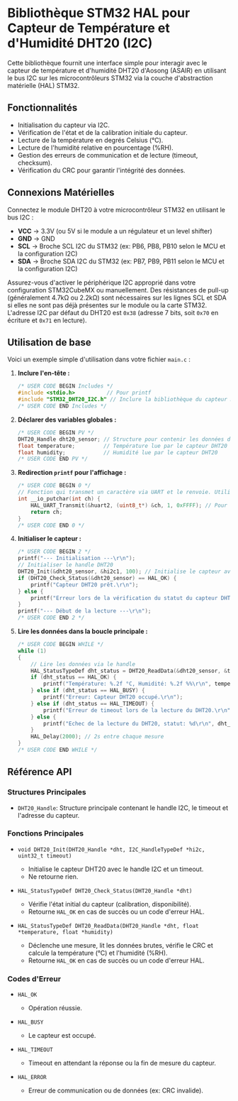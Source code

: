 # Bibliothèque STM32 HAL pour Capteur de Température et d'Humidité DHT20 (I2C)

Cette bibliothèque fournit une interface simple pour interagir avec le capteur de température et d'humidité DHT20 d'Aosong (ASAIR) en utilisant le bus I2C sur les microcontrôleurs STM32 via la couche d'abstraction matérielle (HAL) STM32.

## Fonctionnalités

*   Initialisation du capteur via I2C.
*   Vérification de l'état et de la calibration initiale du capteur.
*   Lecture de la température en degrés Celsius (°C).
*   Lecture de l'humidité relative en pourcentage (%RH).
*   Gestion des erreurs de communication et de lecture (timeout, checksum).
*   Vérification du CRC pour garantir l'intégrité des données.

## Connexions Matérielles

Connectez le module DHT20 à votre microcontrôleur STM32 en utilisant le bus I2C :

*   **VCC** -> 3.3V (ou 5V si le module a un régulateur et un level shifter)
*   **GND** -> GND
*   **SCL** -> Broche SCL I2C du STM32 (ex: PB6, PB8, PB10 selon le MCU et la configuration I2C)
*   **SDA** -> Broche SDA I2C du STM32 (ex: PB7, PB9, PB11 selon le MCU et la configuration I2C)

Assurez-vous d'activer le périphérique I2C approprié dans votre configuration STM32CubeMX ou manuellement. Des résistances de pull-up (généralement 4.7kΩ ou 2.2kΩ) sont nécessaires sur les lignes SCL et SDA si elles ne sont pas déjà présentes sur le module ou la carte STM32. L'adresse I2C par défaut du DHT20 est `0x38` (adresse 7 bits, soit `0x70` en écriture et `0x71` en lecture).

## Utilisation de base

Voici un exemple simple d'utilisation dans votre fichier `main.c` :

1.  **Inclure l'en-tête :**

    ```c
    /* USER CODE BEGIN Includes */
    #include <stdio.h>          // Pour printf
    #include "STM32_DHT20_I2C.h" // Inclure la bibliothèque du capteur DHT20
    /* USER CODE END Includes */
    ```

2.  **Déclarer des variables globales :**

    ```c
    /* USER CODE BEGIN PV */
    DHT20_Handle dht20_sensor; // Structure pour contenir les données du capteur DHT20
    float temperature;         // Température lue par le capteur DHT20
    float humidity;            // Humidité lue par le capteur DHT20
    /* USER CODE END PV */
    ```

3.  **Redirection `printf` pour l'affichage :**

    ```c
    /* USER CODE BEGIN 0 */
    // Fonction qui transmet un caractère via UART et le renvoie. Utilisé pour la sortie standard (printf).
    int __io_putchar(int ch) {
        HAL_UART_Transmit(&huart2, (uint8_t*) &ch, 1, 0xFFFF); // Pour envoyer le caractère via UART
        return ch;
    }
    /* USER CODE END 0 */
    ```

4.  **Initialiser le capteur :**

    ```c
    /* USER CODE BEGIN 2 */
    printf("--- Initialisation ---\r\n");
    // Initialiser le handle DHT20
    DHT20_Init(&dht20_sensor, &hi2c1, 100); // Initialise le capteur avec un timeout de 100ms
    if (DHT20_Check_Status(&dht20_sensor) == HAL_OK) {
        printf("Capteur DHT20 prêt.\r\n");
    } else {
        printf("Erreur lors de la vérification du statut du capteur DHT20.\r\n");
    }
    printf("--- Début de la lecture ---\r\n");
    /* USER CODE END 2 */
    ```

5.  **Lire les données dans la boucle principale :**

    ```c
    /* USER CODE BEGIN WHILE */
    while (1)
    {
        // Lire les données via le handle
        HAL_StatusTypeDef dht_status = DHT20_ReadData(&dht20_sensor, &temperature, &humidity); 
        if (dht_status == HAL_OK) { 
            printf("Température: %.2f °C, Humidité: %.2f %%\r\n", temperature, humidity); // Afficher les données
        } else if (dht_status == HAL_BUSY) {
            printf("Erreur: Capteur DHT20 occupé.\r\n");
        } else if (dht_status == HAL_TIMEOUT) {
            printf("Erreur de timeout lors de la lecture du DHT20.\r\n");
        } else {
            printf("Echec de la lecture du DHT20, statut: %d\r\n", dht_status);
        }
        HAL_Delay(2000); // 2s entre chaque mesure
    }
    /* USER CODE END WHILE */
    ```

## Référence API

### Structures Principales

*   `DHT20_Handle`: Structure principale contenant le handle I2C, le timeout et l'adresse du capteur.

### Fonctions Principales

*   `void DHT20_Init(DHT20_Handle *dht, I2C_HandleTypeDef *hi2c, uint32_t timeout)`
    *   Initialise le capteur DHT20 avec le handle I2C et un timeout.
    *   Ne retourne rien.

*   `HAL_StatusTypeDef DHT20_Check_Status(DHT20_Handle *dht)`
    *   Vérifie l'état initial du capteur (calibration, disponibilité).
    *   Retourne `HAL_OK` en cas de succès ou un code d'erreur HAL.

*   `HAL_StatusTypeDef DHT20_ReadData(DHT20_Handle *dht, float *temperature, float *humidity)`
    *   Déclenche une mesure, lit les données brutes, vérifie le CRC et calcule la température (°C) et l'humidité (%RH).
    *   Retourne `HAL_OK` en cas de succès ou un code d'erreur HAL.

### Codes d'Erreur

*   `HAL_OK`
    *   Opération réussie.

*   `HAL_BUSY`
    *   Le capteur est occupé.

*   `HAL_TIMEOUT`
    *   Timeout en attendant la réponse ou la fin de mesure du capteur.

*   `HAL_ERROR`
    *   Erreur de communication ou de données (ex: CRC invalide).
